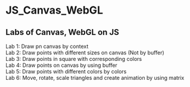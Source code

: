 # JS_Canvas_WebGL

## Labs of Canvas, WebGL on JS <br/>
Lab 1: Draw pn canvas by context <br/>
Lab 2: Draw points with different sizes on canvas (Not by buffer) <br/>
Lab 3: Draw points in square with corresponding colors <br/>
Lab 4: Draw points on canvas by using buffer <br/>
Lab 5: Draw points with different colors by colors <br/>
Lab 6: Move, rotate, scale triangles and create animation by using matrix <br/>
